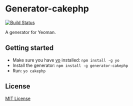 # Generator-cakephp
[![Build Status](https://secure.travis-ci.org/patrickhempel/generator-cakephp.png?branch=master)](https://travis-ci.org/patrickhempel/generator-cakephp)

A generator for Yeoman.

## Getting started
- Make sure you have [yo](https://github.com/yeoman/yo) installed:
    `npm install -g yo`
- Install the generator: `npm install -g generator-cakephp`
- Run: `yo cakephp`

## License
[MIT License](http://en.wikipedia.org/wiki/MIT_License)
